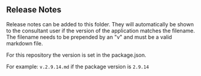 ## Release Notes

Release notes can be added to this folder. They will automatically be shown to the consultant user if the version of the application matches the filename.
The filename needs to be prepended by an "v" and must be a valid markdown file.

For this repository the version is set in the package.json.

For example:
`v.2.9.14.md`
if the package version is
`2.9.14`
